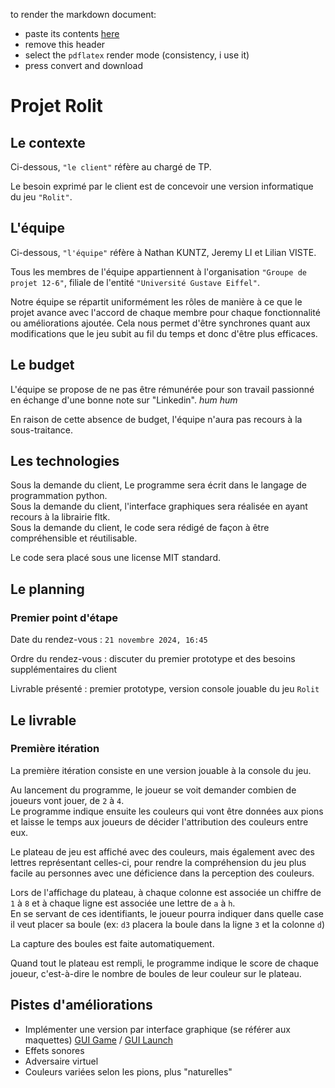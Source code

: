 to render the markdown document:
 - paste its contents [here](https://md-to-pdf.fly.dev/)
 - remove this header
 - select the ``pdflatex`` render mode (consistency, i use it)
 - press convert and download

# Projet Rolit

## Le contexte

Ci-dessous, ``"le client"`` réfère au chargé de TP.

Le besoin exprimé par le client est de concevoir une version informatique du jeu ``"Rolit"``.

## L'équipe

Ci-dessous, ``"l'équipe"`` réfère à Nathan KUNTZ, Jeremy LI et Lilian VISTE.

Tous les membres de l'équipe appartiennent à l'organisation ``"Groupe de projet 12-6"``, filiale de l'entité ``"Université Gustave Eiffel"``.

Notre équipe se répartit uniformément les rôles de manière à ce que le projet avance avec l'accord de chaque membre pour chaque fonctionnalité ou améliorations ajoutée. Cela nous permet d'être synchrones quant aux modifications que le jeu subit au fil du temps et donc d'être plus efficaces.

## Le budget

L'équipe se propose de ne pas être rémunérée pour son travail passionné en échange d'une bonne note sur "Linkedin". *hum hum*

En raison de cette absence de budget, l'équipe n'aura pas recours à la sous-traitance.

## Les technologies

Sous la demande du client, Le programme sera écrit dans le langage de programmation python.\
Sous la demande du client, l'interface graphiques sera réalisée en ayant recours à la librairie fltk.\
Sous la demande du client, le code sera rédigé de façon à être compréhensible et réutilisable.

Le code sera placé sous une license MIT standard.

## Le planning

### Premier point d'étape

Date du rendez-vous : ``21 novembre 2024, 16:45``

Ordre du rendez-vous : discuter du premier prototype et des besoins supplémentaires du client

Livrable présenté : premier prototype, version console jouable du jeu ``Rolit``

## Le livrable

### Première itération

La première itération consiste en une version jouable à la console du jeu.

Au lancement du programme, le joueur se voit demander combien de joueurs vont jouer, de ``2`` à ``4``.\
Le programme indique ensuite les couleurs qui vont être données aux pions et laisse le temps aux joueurs de décider l'attribution des couleurs entre eux.

Le plateau de jeu est affiché avec des couleurs, mais également avec des lettres représentant celles-ci, pour rendre la compréhension du jeu plus facile au personnes avec une déficience dans la perception des couleurs.

Lors de l'affichage du plateau, à chaque colonne est associée un chiffre de ``1`` à ``8`` et à chaque ligne est associée une lettre de ``a`` à ``h``.\
En se servant de ces identifiants, le joueur pourra indiquer dans quelle case il veut placer sa boule (ex: ``d3`` placera la boule dans la ligne ``3`` et la colonne ``d``)

La capture des boules est faite automatiquement.

Quand tout le plateau est rempli, le programme indique le score de chaque joueur, c'est-à-dire le nombre de boules de leur couleur sur le plateau.

## Pistes d'améliorations

* Implémenter une version par interface graphique (se référer aux maquettes) [GUI Game](./maquettes/GUI_Game.png) / [GUI Launch](./maquettes/GUI_Launch.png)
* Effets sonores
* Adversaire virtuel
* Couleurs variées selon les pions, plus "naturelles"